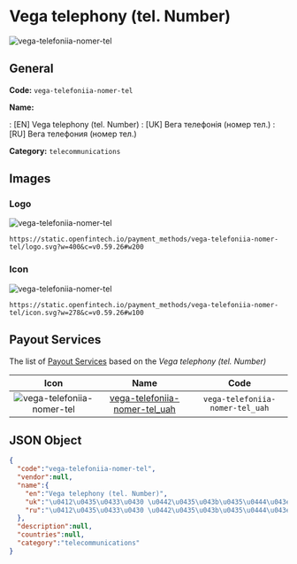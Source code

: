 
# Vega telephony (tel. Number) 
![vega-telefoniia-nomer-tel](https://static.openfintech.io/payment_methods/vega-telefoniia-nomer-tel/logo.svg?w=400&c=v0.59.26#w200)  

## General 
**Code:** `vega-telefoniia-nomer-tel` 
 
**Name:** 
 
:	[EN] Vega telephony (tel. Number) 
:	[UK] Вега телефонія (номер тел.) 
:	[RU] Вега телефония (номер тел.) 
 
**Category:** `telecommunications` 
 

## Images 

### Logo 
![vega-telefoniia-nomer-tel](https://static.openfintech.io/payment_methods/vega-telefoniia-nomer-tel/logo.svg?w=400&c=v0.59.26#w200)  

```
https://static.openfintech.io/payment_methods/vega-telefoniia-nomer-tel/logo.svg?w=400&c=v0.59.26#w200
```  

### Icon 
![vega-telefoniia-nomer-tel](https://static.openfintech.io/payment_methods/vega-telefoniia-nomer-tel/icon.svg?w=278&c=v0.59.26#w100)  

```
https://static.openfintech.io/payment_methods/vega-telefoniia-nomer-tel/icon.svg?w=278&c=v0.59.26#w100
```  

## Payout Services 
 
The list of [Payout Services](/payout-services/) based on the _Vega telephony (tel. Number)_ 

|Icon|Name|Code| 
|:---:|:---:|:---:| 
|![vega-telefoniia-nomer-tel](https://static.openfintech.io/payout_methods/vega-telefoniia-nomer-tel/icon.svg?w=278&c=v0.59.26#w40) |[vega-telefoniia-nomer-tel_uah](/payout-services/vega-telefoniia-nomer-tel_uah/)|`vega-telefoniia-nomer-tel_uah`| 
 

## JSON Object 

```json
{
  "code":"vega-telefoniia-nomer-tel",
  "vendor":null,
  "name":{
    "en":"Vega telephony (tel. Number)",
    "uk":"\u0412\u0435\u0433\u0430 \u0442\u0435\u043b\u0435\u0444\u043e\u043d\u0456\u044f (\u043d\u043e\u043c\u0435\u0440 \u0442\u0435\u043b.)",
    "ru":"\u0412\u0435\u0433\u0430 \u0442\u0435\u043b\u0435\u0444\u043e\u043d\u0438\u044f (\u043d\u043e\u043c\u0435\u0440 \u0442\u0435\u043b.)"
  },
  "description":null,
  "countries":null,
  "category":"telecommunications"
}
```  
